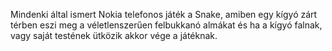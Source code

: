 Mindenki által ismert Nokia telefonos játék a Snake, amiben egy kígyó zárt térben eszi meg a véletlenszerűen felbukkanó almákat és ha a kígyó falnak, vagy saját testének ütközik akkor vége a játéknak.
